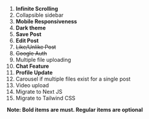 1. **Infinite Scrolling**
2. Collapsible sidebar
3. **Mobile Responsiveness**
4. **Dark theme**
5. **Save Post**
6. **Edit Post**
7. ~~Like/Unlike Post~~
8. ~~Google Auth~~
9. Multiple file uploading
10. **Chat Feature**
11. **Profile Update**
12. Carousel if multiple files exist for a single post
13. Video upload
14. Migrate to Next JS
15. Migrate to Tailwind CSS

**Note: Bold items are must. Regular items are optional**